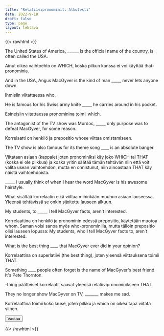 ```yaml
---
title: "Relatiivipronominit: Alkutesti"
date: 2022-9-18
draft: false
type: page
layout: tehtava
---
```


{{< rawhtml >}}
<link rel="stylesheet" type="text/css" href="/css/monivalinta2.css"/>
<body class="dark:bg-warmgray-900">
<div class="wrap">
  <div class="row">
  <section data-quiz-item>
    <div class="question">The United States of America, ______ is the official name of the country, is often called the USA.</div>
    <div class="choices" data-choices='["that","which", "what", "who"]'></div>
    <p class="info">Ainut oikea vaihtoehto on WHICH, koska pilkun kanssa ei voi käyttää that-pronominia.</p>
     </section>
  <section data-quiz-item>
    <div class="question">And in the USA, Angus MacGyver is the kind of man _____ never lets anyone down.</div>
    <div class="choices" data-choices='["whose","which", "what", "who"]'></div>
    <p class="info">Ihmisiin viitattaessa who.</p>
   </section>
  </div>
  <div class="row">
  <section data-quiz-item>
    <div class="question">He is famous for his Swiss army knife _____ he carries around in his pocket.</div>
    <div class="choices" data-choices='["which", "whom", "what", "who"]'></div>
    <p class="info">Esineisiin viitattaessa pronominina toimii which.</p>
  </section>
   <section data-quiz-item>
    <div class="question">The antagonist of the TV show was Murdoc, _____ only purpose was to defeat MacGyver, for some reason.</div> 
    <div class="choices" data-choices='["who", "whom", "whose", "which"]'></div>
    <p class="info">Korrelaatti on henkilö ja prepositio whose viittaa omistamiseen.</p>
  </section>
  </div>
   <div class="row">
  <section data-quiz-item>
    <div class="question">The TV show is also famous for its theme song ____ is an absolute banger.</div>
    <div class="choices" data-choices='["that", "what", "who", "whose"]'></div>
    <p class="info">Viitataan asiaan (kappale) joten pronominiksi käy joko WHICH tai THAT (koska ei ole pilkkua) ja koska yritin säätää tämän tehtävän niin että voit valita usean vaihtoehdon, mutta en onnistunut, niin ainoastaan THAT käy näistä vaihtoehdoista.</p>
  </section>
   <section data-quiz-item>
    <div class="question">_____ I usually think of when I hear the word MacGyver is his awesome hairstyle.</div>
    <div class="choices" data-choices='["that", "what", "which", "who"]'></div>
    <p class="info">What sisältää korrelaatin eikä viittaa mihinkään muuhun asiaan lauseessa. Yleensä tehtävissä se onkin sijoitettu lauseen alkuun.</p>
  </section>
  </div>
    <div class="row">
  <section data-quiz-item>
    <div class="question">My students, to _____ I tell MacGyver facts, aren't interested.</div>
    <div class="choices" data-choices='["who", "what", "whom", "whose"]'></div>
    <p class="info">Korrelaattina on henkilö ja pronominin edessä prepositio, käytetään muotoa whom. Saman voisi sanoa myös who-pronominilla, mutta tällöin prepositio olisi lauseen lopussa: My students, who I tell MacGyver facts to, aren't interested.</p>
  </section>
   <section data-quiz-item>
    <div class="question">What is the best thing ____ that MacGyver ever did in your opinion?</div>
    <div class="choices" data-choices='["that", "what", "which", "who"]'></div>
    <p class="info">Korrelaattina on superlatiivi (the best thing), joten yleensä viittauksena toimii THAT.</p>
  </section>
  </div>
   <div class="row last">
   <section data-quiz-item>
    <div class="question">Something ____ people often forget is the name of MacGyver's best friend. It's Pete Thornton.</div>
    <div class="choices" data-choices='["that", "what", "which", "who"]'></div>
    <p class="info">-thing päätteiset korrelaatit saavat yleensä relatiivipronominikseen THAT.</p>
  </section>
  </div>
  <section data-quiz-item>
    <div class="question">They no longer show MacGyver on TV, _______ makes me sad.</div>
    <div class="choices" data-choices='["that", "what", "which", "who"]'></div>
    <p class="info">Korrelaattina toimii koko lause, joten pilkku ja which on oikea tapa viitata siihen.</p>
  </section>
  </div>
  <div id="emc-score"></div>
  <div class="submit">
  <button id="emc-submit">Vastaa</button>
  </div>
</div>
 
 <script src='https://cdnjs.cloudflare.com/ajax/libs/jquery/2.1.3/jquery.min.js'></script>
 
</body>
</html>

<script>
  
    (function($) {
  $.fn.emc = function(options) {
    
    var defaults = {
      key: [],
      scoring: "normal",
      progress: true
    },
    settings = $.extend(defaults,options),
    $quizItems = $('[data-quiz-item]'),
    $choices = $('[data-choices]'),
    itemCount = $quizItems.length,
    chosen = [],
    $option = null,
    $label = null;
    
   emcInit();
    
   if (settings.progress) {
      var $bar = $('#emc-progress'),
          $inner = $('<div id="emc-progress_inner"></div>'),
          $perc = $('<span id="emc-progress_ind">0/'+itemCount+'</span>');
      $bar.append($inner).prepend($perc);
    }
    
    function emcInit() {
      $quizItems.each( function(index,value) {
      var $this = $(this),
          $choiceEl = $this.find('.choices'),
          choices = $choiceEl.data('choices');
        for (var i = 0; i < choices.length; i++) {
          $option = $('<input name="'+index+'" id="'+index+'_'+i+'" type="radio">');
          $label = $('<label for="'+index+'_'+i+'">'+choices[i]+'</label>');
          $choiceEl.append($option).append($label);
         
          $option.on( 'change', function() {
            return getChosen();
          }); 
        }
      });
    }
    
    function getChosen() {
      chosen = [];
      $choices.each( function() {
        var $inputs = $(this).find('input[type="radio"]');
        $inputs.each( function(index,value) {
          if($(this).is(':checked')) {
            chosen.push(index + 1);
          }
        });
      });
      getProgress();
    }
    
    function getProgress() {
      var prog = (chosen.length / itemCount) * 100 + "%",
          $submit = $('#emc-submit');
      if (settings.progress) {
        $perc.text(chosen.length+'/'+itemCount);  
        $inner.css({height: prog});
      }
      if (chosen.length === itemCount) {
        $submit.addClass('ready-show');
        $submit.click( function(){
          return scoreNormal();
        });
      }
    }
    
    function scoreNormal() {
      var wrong = [],
          score = null,
          $scoreEl = $('#emc-score');
      for (var i = 0; i < itemCount; i++) {
        if (chosen[i] != settings.key[i]) {
          wrong.push(i);
        }
      }
      $quizItems.each( function(index) {
        var $this = $(this);
        if ($.inArray(index, wrong) !== -1 ) {
         $this.removeClass('item-correct').addClass('item-incorrect');
        } else {
          $this.removeClass('item-incorrect').addClass('item-correct');
        }
      });
      
      score = ((itemCount - wrong.length) / itemCount).toFixed(2) * 100 + "%";
      $scoreEl.text("Vastauksista oikein "+score).addClass('new-score');
    }
 
  }
}(jQuery));
 
 
$(document).emc({
  key: ["2","4","1","3","1","2","3","1","1","3"]
});</script>
{{< /rawhtml >}}